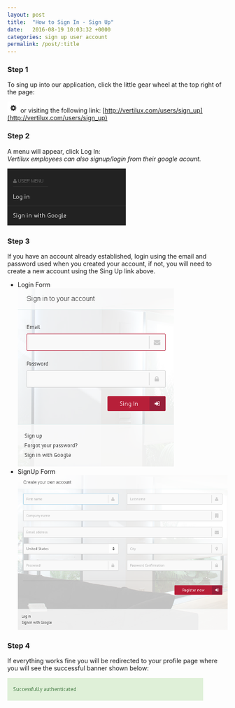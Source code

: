 ```yaml
---
layout: post
title:  "How to Sign In - Sign Up"
date:   2016-08-19 10:03:32 +0000
categories: sign up user account
permalink: /post/:title
---
```


### Step 1
To sing up into our application, click the little gear wheel at the top right of the page:  

![Cog - Top Right](/assets/images/posts/cog.png) or visiting the following link: [http://vertilux.com/users/sign_up](http://vertilux.com/users/sign_up)   

### Step 2
A menu will appear, click Log In:   
*Vertilux employees can also signup/login from their google acount.*   

![Sidbar Menu](/assets/images/posts/menu.png)   


### Step 3
If you have an account already established, login using the email and password used when you created your account, if not, you will need to create a new account using the Sing Up link above.   
- Login Form   
![Log In](/assets/images/posts/login.png)   
- SignUp Form   
![Sign Up](/assets/images/posts/signup.png)   

### Step 4
If everything works fine you will be redirected to your profile page where you will see the successful banner shown below:   

![Sign Up](/assets/images/posts/successful_banner.png)
